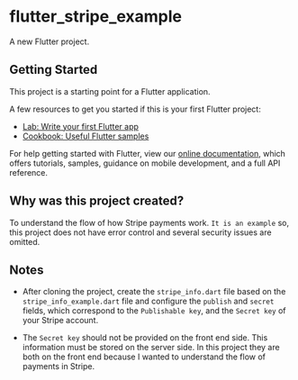 # flutter_stripe_example

A new Flutter project.

## Getting Started

This project is a starting point for a Flutter application.

A few resources to get you started if this is your first Flutter project:

- [Lab: Write your first Flutter app](https://flutter.dev/docs/get-started/codelab)
- [Cookbook: Useful Flutter samples](https://flutter.dev/docs/cookbook)

For help getting started with Flutter, view our
[online documentation](https://flutter.dev/docs), which offers tutorials,
samples, guidance on mobile development, and a full API reference.

## Why was this project created?

To understand the flow of how Stripe payments work. `It is an example` so, this project does not have error control and several security issues are omitted.

## Notes

- After cloning the project, create the `stripe_info.dart` file based on the `stripe_info_example.dart` file and configure the `publish` and `secret` fields, which correspond to the `Publishable key`, and the `Secret key` of your Stripe account.

- The `Secret key` should not be provided on the front end side. This information must be stored on the server side. In this project they are both on the front end because I wanted to understand the flow of payments in Stripe.



